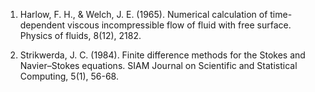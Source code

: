 1. Harlow, F. H., & Welch, J. E. (1965). Numerical calculation of
time-dependent viscous incompressible flow of fluid with free
surface. Physics of fluids, 8(12), 2182.

2. Strikwerda, J. C. (1984). Finite difference methods for the Stokes
and Navier–Stokes equations. SIAM Journal on Scientific and
Statistical Computing, 5(1), 56-68.
